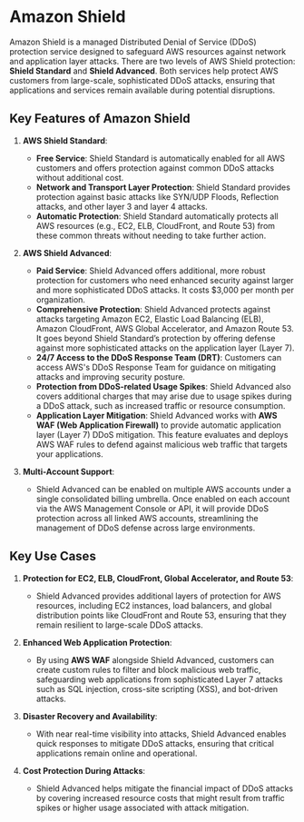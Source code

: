 # Amazon Shield

Amazon Shield is a managed Distributed Denial of Service (DDoS) protection service designed to safeguard AWS resources against network and application layer attacks. There are two levels of AWS Shield protection: **Shield Standard** and **Shield Advanced**. Both services help protect AWS customers from large-scale, sophisticated DDoS attacks, ensuring that applications and services remain available during potential disruptions.

## Key Features of Amazon Shield

1. **AWS Shield Standard**:
    - **Free Service**: Shield Standard is automatically enabled for all AWS customers and offers protection against common DDoS attacks without additional cost.
    - **Network and Transport Layer Protection**: Shield Standard provides protection against basic attacks like SYN/UDP Floods, Reflection attacks, and other layer 3 and layer 4 attacks.
    - **Automatic Protection**: Shield Standard automatically protects all AWS resources (e.g., EC2, ELB, CloudFront, and Route 53) from these common threats without needing to take further action.

2. **AWS Shield Advanced**:
    - **Paid Service**: Shield Advanced offers additional, more robust protection for customers who need enhanced security against larger and more sophisticated DDoS attacks. It costs $3,000 per month per organization.
    - **Comprehensive Protection**: Shield Advanced protects against attacks targeting Amazon EC2, Elastic Load Balancing (ELB), Amazon CloudFront, AWS Global Accelerator, and Amazon Route 53. It goes beyond Shield Standard’s protection by offering defense against more sophisticated attacks on the application layer (Layer 7).
    - **24/7 Access to the DDoS Response Team (DRT)**: Customers can access AWS's DDoS Response Team for guidance on mitigating attacks and improving security posture.
    - **Protection from DDoS-related Usage Spikes**: Shield Advanced also covers additional charges that may arise due to usage spikes during a DDoS attack, such as increased traffic or resource consumption.
    - **Application Layer Mitigation**: Shield Advanced works with **AWS WAF (Web Application Firewall)** to provide automatic application layer (Layer 7) DDoS mitigation. This feature evaluates and deploys AWS WAF rules to defend against malicious web traffic that targets your applications.

3. **Multi-Account Support**:
    - Shield Advanced can be enabled on multiple AWS accounts under a single consolidated billing umbrella. Once enabled on each account via the AWS Management Console or API, it will provide DDoS protection across all linked AWS accounts, streamlining the management of DDoS defense across large environments.

## Key Use Cases

1. **Protection for EC2, ELB, CloudFront, Global Accelerator, and Route 53**:
    - Shield Advanced provides additional layers of protection for AWS resources, including EC2 instances, load balancers, and global distribution points like CloudFront and Route 53, ensuring that they remain resilient to large-scale DDoS attacks.

2. **Enhanced Web Application Protection**:
    - By using **AWS WAF** alongside Shield Advanced, customers can create custom rules to filter and block malicious web traffic, safeguarding web applications from sophisticated Layer 7 attacks such as SQL injection, cross-site scripting (XSS), and bot-driven attacks.

3. **Disaster Recovery and Availability**:
    - With near real-time visibility into attacks, Shield Advanced enables quick responses to mitigate DDoS attacks, ensuring that critical applications remain online and operational.

4. **Cost Protection During Attacks**:
    - Shield Advanced helps mitigate the financial impact of DDoS attacks by covering increased resource costs that might result from traffic spikes or higher usage associated with attack mitigation.
